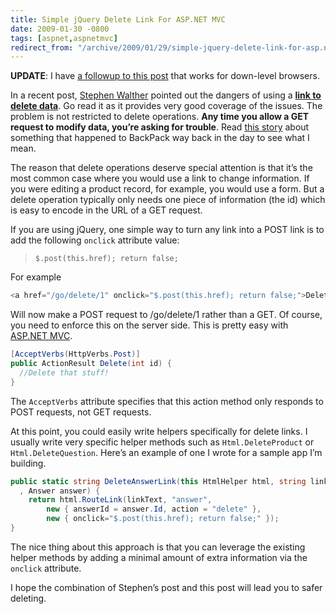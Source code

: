```yaml
---
title: Simple jQuery Delete Link For ASP.NET MVC
date: 2009-01-30 -0800
tags: [aspnet,aspnetmvc]
redirect_from: "/archive/2009/01/29/simple-jquery-delete-link-for-asp.net-mvc.aspx/"
---
```


**UPDATE**: I have [a followup to this
post](https://haacked.com/archive/2009/01/30/delete-link-with-downlevel-support.aspx "Delete Link with Downlevel Support")
that works for down-level browsers.

In a recent post, [Stephen
Walther](http://stephenwalther.com/blog/ "Stephen Walther") pointed out
the dangers of using a [**link to delete
data**](http://stephenwalther.com/blog/archive/2009/01/21/asp.net-mvc-tip-46-ndash-donrsquot-use-delete-links-because.aspx "Don't use Delete Links").
Go read it as it provides very good coverage of the issues. The problem
is not restricted to delete operations. **Any time you allow a GET
request to modify data, you’re asking for trouble**. Read [this
story](http://radar.oreilly.com/archives/2005/05/google-web-acce-1.html "Google Web Accelerator considered overzealous")
about something that happened to BackPack way back in the day to see
what I mean.

The reason that delete operations deserve special attention is that it’s
the most common case where you would use a link to change information.
If you were editing a product record, for example, you would use a form.
But a delete operation typically only needs one piece of information
(the id) which is easy to encode in the URL of a GET request.

If you are using jQuery, one simple way to turn any link into a POST
link is to add the following `onclick` attribute value:

> `$.post(this.href); return false;`

For example

```csharp
<a href="/go/delete/1" onclick="$.post(this.href); return false;">Delete</a>
```

Will now make a POST request to /go/delete/1 rather than a GET. Of
course, you need to enforce this on the server side. This is pretty easy
with [ASP.NET MVC](http://asp.net/mvc "ASP.NET MVC Website").

```csharp
[AcceptVerbs(HttpVerbs.Post)]
public ActionResult Delete(int id) {
  //Delete that stuff!
}
```

The `AcceptVerbs` attribute specifies that this action method only
responds to POST requests, not GET requests.

At this point, you could easily write helpers specifically for delete
links. I usually write very specific helper methods such as
`Html.DeleteProduct` or `Html.DeleteQuestion`. Here’s an example of one
I wrote for a sample app I’m building.

```csharp
public static string DeleteAnswerLink(this HtmlHelper html, string linkText
  , Answer answer) {
    return html.RouteLink(linkText, "answer",
        new { answerId = answer.Id, action = "delete" }, 
        new { onclick="$.post(this.href); return false;" });
}
```

The nice thing about this approach is that you can leverage the existing
helper methods by adding a minimal amount of extra information via the
`onclick` attribute.

I hope the combination of Stephen’s post and this post will lead you to
safer deleting.

